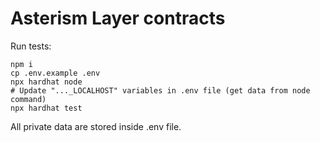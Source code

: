 # Asterism Layer contracts

Run tests:
```shell
npm i
cp .env.example .env
npx hardhat node
# Update "..._LOCALHOST" variables in .env file (get data from node command)
npx hardhat test
```

All private data are stored inside .env file.
